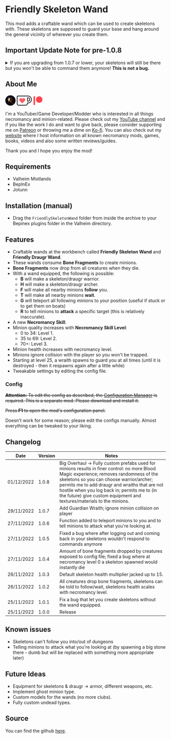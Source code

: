 # Friendly Skeleton Wand

This mod adds a craftable wand which can be used to create skeletons with. These skeletons are supposed to guard your base and hang around the general vicinity of wherever you create them.

## Important Update Note for pre-1.0.8

<details><summary>If you are upgrading from 1.0.7 or lower, your skeletons will still be there but you won't be able to command them anymore! <b>This is not a bug.</b></summary>The old skeletons used the existing Mistlands `Skeleton_Friendly` prefab which belongs to Blood Magic. In 1.0.8 these have been replaced with my own custom prefabs: `ChebGonaz_SkeletonWarrior` and `ChebGonaz_SkeletonArcher`. This gives you the control to choose either kind, instead of it being random, and also stops Blood Magic from levelling up from this mod.</details>

##  About Me

<a target="_blank" rel="noopener noreferrer" href="https://chebgonaz.pythonanywhere.com"><img alt="Necrobase" style="margin-top: 1%" src="minicheb.png" /></a> <a target="_blank" rel="noopener noreferrer" href="https://ko-fi.com/chebgonaz"><img alt="Ko-fi" style="margin-top: 1%" src="kofi-mug-small.png" /></a> <a target="_blank" rel="noopener noreferrer" href="https://www.patreon.com/chebgonaz?fan_landing=true"><img alt="Patreon" style="margin-top: 1%" src="patreon.png" /></a>

I'm a YouTuber/Game Developer/Modder who is interested in all things necromancy and minion-related. Please check out my [YouTube channel](https://www.youtube.com/channel/UCPlZ1XnekiJxKymXbXyvkCg) and if you like the work I do and want to give back, please consider supporting me on [Patreon](https://www.patreon.com/chebgonaz?fan_landing=true) or throwing me a dime on [Ko-fi](https://ko-fi.com/chebgonaz). You can also check out my [website](https://chebgonaz.pythonanywhere.com) where I host information on all known necromancy mods, games, books, videos and also some written reviews/guides.

Thank you and I hope you enjoy the mod!

## Requirements

- Valheim Mistlands
- BepInEx
- Jotunn

## Installation (manual)

- Drag the `FriendlySkeletonWand` folder from inside the archive to your Bepinex plugins folder in the Valheim directory.

## Features

- Craftable wands at the workbench called **Friendly Skeleton Wand** and **Friendly Draugr Wand**.
- These wands consume **Bone Fragments** to create minions.
- **Bone Fragments** now drop from all creatures when they die.
- With a wand equipped, the following is possible:
	+ **B** will make a skeleton/draugr warrior.
	+ **H** will make a skeleton/draugr archer.
	+ **F** will make all nearby minions **follow** you.
	+ **T** will make all nearby minions **wait**.
	+ **G** will teleport all following minions to your position (useful if stuck or to get them on boats)
	+ **R** to tell minions to **attack** a specific target (this is relatively inaccurate).
- A new **Necromancy Skill**.
- Minion quality increases with **Necromancy Skill Level**:
	+ 0 to 34: Level 1.
	+ 35 to 69: Level 2.
	+ 70+: Level 3.
- Minion health increases with necromancy level.
- Minions ignore collision with the player so you won't be trapped.
- Starting at level 25, a wraith spawns to guard you at all times (until it is destroyed - then it respawns again after a little while)
- Tweakable settings by editing the config file.

### Config

~~**Attention:** To edit the config as described, the [Configuration Manager](https://github.com/BepInEx/BepInEx.ConfigurationManager/releases) is required. This is a separate mod. Please download and install it.~~

~~Press **F1** to open the mod's configuration panel.~~

Doesn't work for some reason; please edit the configs manually. Almost everything can be tweaked to your liking.

## Changelog

Date | Version | Notes
--- | --- | ---
01/12/2022 | 1.0.8 | Big Overhaul → Fully custom prefabs used for minions results in finer control: no more Blood Magic experience; removes randomness of the skeletons so you can choose warrior/archer; permits me to add draugr and wraiths that are not hostile when you log back in; permits me to (in the future) give custom equipment and textures/materials to the minions.
29/11/2022 | 1.0.7 | Add Guardian Wraith; ignore minion collision on player
27/11/2022 | 1.0.6 | Function added to teleport minions to you and to tell minions to attack what you're looking at.
27/11/2022 | 1.0.5 | Fixed a bug where after logging out and coming back in your skeletons wouldn't respond to commands anymore
27/11/2022 | 1.0.4 | Amount of bone fragments dropped by creatures exposed to config file; fixed a bug where at necromancy level 0 a skeleton spawned would instantly die
26/11/2022 | 1.0.3 | Default skeleton health multiplier jacked up to 15.
26/11/2022 | 1.0.2 | All creatures drop bone fragments, skeletons can be told to follow/wait, skeletons health scales with necromancy level.
25/11/2022 | 1.0.1 | Fix a bug that let you create skeletons without the wand equipped.
25/11/2022 | 1.0.0 | Release

## Known issues

- Skeletons can't follow you into/out of dungeons
- Telling minions to attack what you're looking at (by spawning a big stone there - dumb but will be replaced with something more appropriate later)

## Future Ideas

- Equipment for skeletons & draugr  → armor, different weapons, etc.
- Implement ghost minion type.
- Custom models for the wands (no more clubs).
- Fully custom undead types.

## Source

You can find the github [here](https://github.com/jpw1991/Friendly-Skeleton-Wand).
